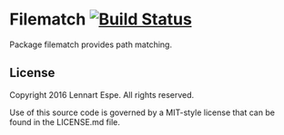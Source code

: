 Filematch [![Build Status](https://travis-ci.org/lnsp/go-filematch.svg?branch=master)](https://travis-ci.org/lnsp/go-filematch)
=========

Package filematch provides path matching.

## License

Copyright 2016 Lennart Espe. All rights reserved.

Use of this source code is governed by a MIT-style
license that can be found in the LICENSE.md file.
